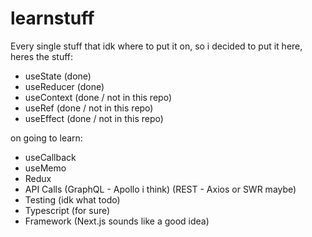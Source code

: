 # learnstuff

Every single stuff that idk where to put it on, so i decided to put it here, heres the stuff:
  - useState (done)
  - useReducer (done)
  - useContext (done / not in this repo)
  - useRef (done / not in this repo)
  - useEffect (done / not in this repo)


on going to learn:
  - useCallback
  - useMemo
  - Redux
  - API Calls (GraphQL - Apollo i think) (REST - Axios or SWR maybe)
  - Testing (idk what todo)
  - Typescript (for sure)
  - Framework (Next.js sounds like a good idea)
